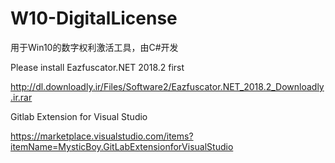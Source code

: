 # W10-DigitalLicense

用于Win10的数字权利激活工具，由C#开发

Please install Eazfuscator.NET 2018.2 first

http://dl.downloadly.ir/Files/Software2/Eazfuscator.NET_2018.2_Downloadly.ir.rar


Gitlab Extension for Visual Studio

https://marketplace.visualstudio.com/items?itemName=MysticBoy.GitLabExtensionforVisualStudio
